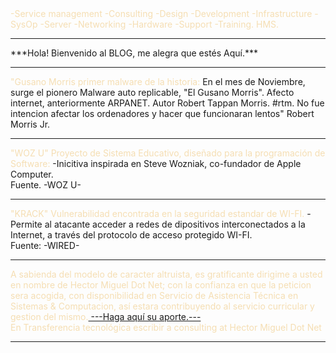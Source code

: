 <font color="Wheat">
-Service management -Consulting -Design -Development -Infrastructure -SysOp 
-Server -Networking -Hardware -Support -Training. HMS.</font>
<hr/>
***Hola! Bienvenido al BLOG, me alegra que estés Aquí.*** 
<br>
<hr/>
<font color="Wheat">"Gusano Morris primer malware de la historia:</font>
En el mes de Noviembre, surge el pionero Malware auto replicable, "El Gusano Morris".
Afecto internet, anteriormente ARPANET. Autor Robert Tappan Morris. #rtm.
No fue intencion afectar los ordenadores y hacer que funcionaran lentos" Robert Morris Jr.
<hr/>
<font color="Wheat">"WOZ U" Proyecto de Sistema Educativo, diseñado para la programación de Software:</font>
  -Inicitiva inspirada en Steve Wozniak, co-fundador de Apple Computer. 
  <br>
Fuente. -WOZ U-
<hr />
<font color="Wheat">"KRACK" Vulnerabilidad encontrada en la seguridad estandar de WI-FI.</font>
-Permite al atacante acceder a redes de dipositivos interconectados a la Internet, a través del protocolo de acceso protegido WI-FI.
<br/>
Fuente: -WIRED-
<hr/>
<font color="Wheat">A sabienda del modelo de caracter altruista, es gratificante dirigime a usted en nombre de Hector Miguel Dot Net;
con la confianza en que la peticion sera acogida, con disponibilidad en Servicio de Asistencia Técnica en Sistemas & Computacion, así estara contribuyendo al servicio curricular y gestion del mismo.<a href="https://paypal.me/HectorMiguel36/"> ---Haga aquí su aporte.---</a> 
<br>En Transferencia tecnológica escribir a consulting at Hector Miguel Dot Net</font><hr />
